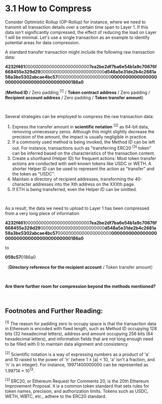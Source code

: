# 3.1 How to Compress

Consider Optimistic Rollup (OP-Rollup) for instance, where we need to transmit all transaction details over a certain time span to Layer 1. If this data isn't significantly compressed, the effect of reducing the load on Layer 1 will be minimal. Let's use a single transaction as an example to identify potential areas for data compression.

A standard transfer transaction might include the following raw transaction data:

**4232f461**000000000000000000000000**7ea2be2df7ba6e54b1a9c70676f668455e329d29**000000000000000000000000**d548a5e31de2b4c2681a58a3be5302abcae4bc57**00000000000000000000**000000000000000000000000000000000000000186a0**

(**Method ID** / Zero padding <sup>[1]</sup> / **Token contract address** / Zero padding / **Recipient account address** / Zero padding / **Token transfer amount**)

&nbsp;

Several strategies can be employed to compress the raw transaction data:

1. Express the transfer amount in **scientific notation** <sup>[2]</sup> as 64-bit data, removing unnecessary zeros. Although this might slightly decrease the precision of the amount, the impact is usually negligible in practice.
2. If a commonly used method is being invoked, the Method ID can be left out. For instance, transactions such as "transferring ERC20 <sup>[3]</sup> token" can be inferred based on the characteristics of the transaction content.
3. Create a shorthand (Helper ID) for frequent actions: Most token transfer actions are conducted with well-known tokens like USDC or WETH. A shorter Helper ID can be used to represent the action as "transfer" and the token as "USDC".
4. Maintain a directory of recipient addresses, transforming the 40-character addresses into the Xth address on the XXXth page.
5. If ETH is being transferred, even the Helper ID can be omitted.

&nbsp;

As a result, the data we need to upload to Layer 1 has been compressed from a very long piece of information

**4232f461**000000000000000000000000**7ea2be2df7ba6e54b1a9c70676f668455e329d29**000000000000000000000000**d548a5e31de2b4c2681a58a3be5302abcae4bc57**00000000000000000000**000000000000000000000000000000000000000186a0**

to

**059c57**0186a0

（**Directory reference for the recipient account** / Token transfer amount）

 <CompressText />

&nbsp;

**Are there further room for compression beyond the methods mentioned?**

&nbsp; 
## Footnotes and Further Reading:

<sup>[1]</sup> The reason for padding zero to occupy space is that the transaction data in Ethereum is encoded with fixed length, such as Method ID occupying 128 bits (32 hexadecimal letters), address and amount occupying 256 bits (64 hexadecimal letters), and information fields that are not long enough need to be filled with 0 to maintain data alignment and consistency.

<sup>[2]</sup> Scientific notation is a way of expressing numbers as a product of 'a' and 10 raised to the power of 'n' (where 1 ≤ |a| < 10, 'a' isn't a fraction, and 'n' is an integer). For instance, 19971400000000 can be represented as 1.99714 × 10<sup>13</sup>.

<sup>[3]</sup> ERC20, or Ethereum Request for Comments 20, is the 20th Ethereum Improvement Proposal. It is a common token standard that sets rules for token names, precision, and authorization limits. Tokens such as USDC, WETH, WBTC, etc., adhere to the ERC20 standard.

<GithubAvatar owner='lxdao-official' repo='myfirstlayer2-frontend' path='mdx/zh/3.1-compress.md' />